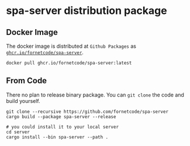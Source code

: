 # spa-server distribution package
## Docker Image
The docker image is distributed at `Github Packages` as [`ghcr.io/fornetcode/spa-server`](https://github.com/fornetcode/spa-server/pkgs/container/spa-server).

```shell
docker pull ghcr.io/fornetcode/spa-server:latest
```
## From Code
There no plan to release binary package. You can `git clone` the code and build yourself.

```shell
git clone --recursive https://github.com/fornetcode/spa-server
cargo build --package spa-server --release

# you could install it to your local server
cd server
cargo install --bin spa-server --path .
```
